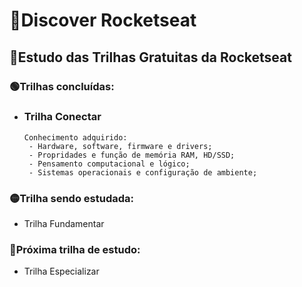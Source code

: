 # 🚦Discover Rocketseat

## 📝Estudo das Trilhas Gratuitas da Rocketseat

### 🟢Trilhas concluídas:
- ### Trilha Conectar
      Conhecimento adquirido:
       - Hardware, software, firmware e drivers;
       - Propridades e função de memória RAM, HD/SSD;
       - Pensamento computacional e lógico;
       - Sistemas operacionais e configuração de ambiente;

### 🟡Trilha sendo estudada:
- Trilha Fundamentar

### 🔴Próxima trilha de estudo:
- Trilha Especializar
